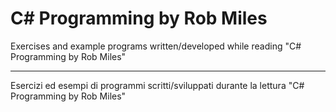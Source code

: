C# Programming by Rob Miles
================

Exercises and example programs written/developed while reading "C# Programming by Rob Miles"

------------------

Esercizi ed esempi di programmi scritti/sviluppati durante la lettura "C# Programming by Rob Miles"
